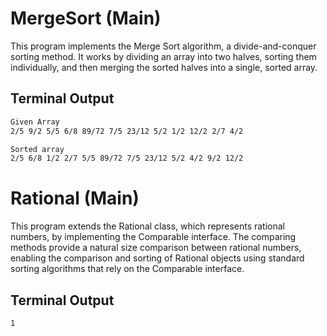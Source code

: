 # MergeSort (Main)

This program implements the Merge Sort algorithm, a divide-and-conquer sorting method. It works by dividing an array into two halves, sorting them individually, and then merging the sorted halves into a single, sorted array.

## Terminal Output

```bash
Given Array
2/5 9/2 5/5 6/8 89/72 7/5 23/12 5/2 1/2 12/2 2/7 4/2

Sorted array
2/5 6/8 1/2 2/7 5/5 89/72 7/5 23/12 5/2 4/2 9/2 12/2
```

# Rational (Main)

This program extends the Rational class, which represents rational numbers, by implementing the Comparable interface. The comparing methods provide a natural size comparison between rational numbers, enabling the comparison and sorting of Rational objects using standard sorting algorithms that rely on the Comparable interface.

## Terminal Output

```bash
1
```
